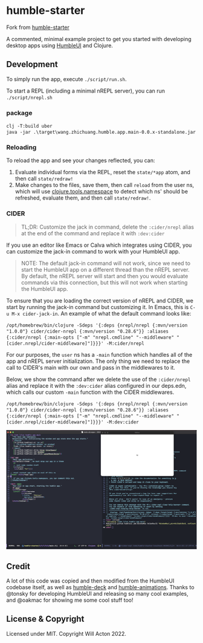 # humble-starter

Fork from [humble-starter](https://github.com/lilactown/humble-starter)

A commented, minimal example project to get you started with developing desktop
apps using [HumbleUI](https://github.com/HumbleUI/HumbleUI) and Clojure.

## Development

To simply run the app, execute `./script/run.sh`.

To start a REPL (including a minimal nREPL server), you can run `./script/nrepl.sh`

### package

```shell
clj -T:build uber
java -jar .\target\wang.zhichuang.humble.app.main-0.0.x-standalone.jar
```

### Reloading

To reload the app and see your changes reflected, you can:

1. Evaluate individual forms via the REPL, reset the `state/*app` atom, and then
   call `state/redraw!`
2. Make changes to the files, save them, then call `reload` from the user ns,
   which will use [clojure.tools.namespace](https://github.com/clojure/tools.namespace)
   to detect which ns' should be refreshed, evaluate them, and then call
   `state/redraw!`.

### CIDER

> TL;DR: Customize the jack in command, delete the `:cider/nrepl` alias at the
> end of the command and replace it with `:dev:cider`

If you use an editor like Emacs or Calva which integrates using CIDER, you can
customize the jack-in command to work with your HumbleUI app.

> NOTE: The default jack-in command will not work, since we need to start the
> HumbleUI app on a different thread than the nREPL server. By default, the
> nREPL server will start and then you would evaluate commands via this
> connection, but this will not work when starting the HumbleUI app.

To ensure that you are loading the correct version of nREPL and CIDER, we start
by running the jack-in command but customizing it. In Emacs, this is
`C-u M-x cider-jack-in`. An example of what the default command looks like:

```shell
/opt/homebrew/bin/clojure -Sdeps '{:deps {nrepl/nrepl {:mvn/version "1.0.0"} cider/cider-nrepl {:mvn/version "0.28.6"}} :aliases {:cider/nrepl {:main-opts ["-m" "nrepl.cmdline" "--middleware" "[cider.nrepl/cider-middleware]"]}}}' -M:cider/nrepl
```

For our purposes, the `user` ns has a `-main` function which handles all of the
app and nREPL server initialization. The only thing we need to replace the call to
CIDER's main with our own and pass in the middlewares to it.

Below, we show the command after we delete the use of the `:cider/nrepl` alias
and replace it with the `:dev:cider` alias configured in our deps.edn, which
calls our custom `-main` function with the CIDER middlewares.

```shell
/opt/homebrew/bin/clojure -Sdeps '{:deps {nrepl/nrepl {:mvn/version "1.0.0"} cider/cider-nrepl {:mvn/version "0.28.6"}} :aliases {:cider/nrepl {:main-opts ["-m" "nrepl.cmdline" "--middleware" "[cider.nrepl/cider-middleware]"]}}}' -M:dev:cider
```

![Emacs with CIDER connected and using reload](./cider-reload.png)

## Credit

A lot of this code was copied and then modified from the HumbleUI codebase
itself, as well as [humble-deck](https://github.com/tonsky/humble-deck/) and
[humble-animations](https://github.com/oakmac/humble-animations). Thanks to
@tonsky for developing HumbleUI and releasing so many cool examples, and @oakmac
for showing me some cool stuff too!

## License & Copyright

Licensed under MIT. Copyright Will Acton 2022.
